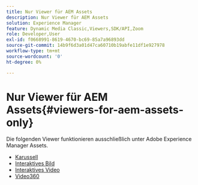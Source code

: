 ```yaml
---
title: Nur Viewer für AEM Assets
description: Nur Viewer für AEM Assets
solution: Experience Manager
feature: Dynamic Media Classic,Viewers,SDK/API,Zoom
role: Developer,User
exl-id: f0668991-8619-4670-bc69-85a7a96893dd
source-git-commit: 14b9f6d3a01d47ca60710b19abfe11df1e927978
workflow-type: tm+mt
source-wordcount: '0'
ht-degree: 0%

---
```


# Nur Viewer für AEM Assets{#viewers-for-aem-assets-only}

Die folgenden Viewer funktionieren ausschließlich unter Adobe Experience Manager Assets.

* [Karussell](c-html5-aem-carousel/c-html5-aem-carousel.md)
* [Interaktives Bild](c-html5-aem-interactive-images/c-html5-aem-interactive-images.md)
* [Interaktives Video](c-html5-aem-int-video/c-html5-aem-int-video.md)
* [Video360](c-html5-aem-video360/c-html5-aem-video360.md)
